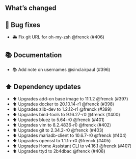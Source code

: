 ## What’s changed

## 🐛 Bug fixes

- 🚑 Fix git URL for oh-my-zsh @frenck (#406)

## 📚 Documentation

- 📚 Add note on usernames @sinclairpaul (#396)

## ⬆️ Dependency updates

- ⬆️ Upgrades add-on base image to 11.1.2 @frenck (#397)
- ⬆️ Upgrades docker to 20.10.14-r1 @frenck (#398)
- ⬆️ Upgrades zlib-dev to 1.2.12-r1 @frenck (#399)
- ⬆️ Upgrades bind-tools to 9.16.27-r0 @frenck (#400)
- ⬆️ Upgrades bluez to 5.64-r0 @frenck (#401)
- ⬆️ Upgrades vim to 8.2.4836-r0 @frenck (#402)
- ⬆️ Upgrades git to 2.34.2-r0 @frenck (#403)
- ⬆️ Upgrades mariadb-client to 10.6.7-r0 @frenck (#404)
- ⬆️ Upgrades openssl to 1.1.1n-r0 @frenck (#405)
- ⬆️ Upgrades Home Assistant CLI to v4.16.1 @frenck (#407)
- ⬆️ Upgrades ttyd to 2b4dbac @frenck (#408)
